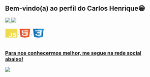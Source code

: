 ## Bem-vindo(a) ao perfil do Carlos Henrique😁

 <div>
   <a href="https://github.com/kzenrique2580">
   <img height="180em" src="https://github-readme-stats.vercel.app/api?username=kzenrique2580&show_icons=true&theme=tokyonight&include_all_commits=true&count_private=true"/>
   <img height="180em" src="https://github-readme-stats.vercel.app/api/top-langs/?username=kzenrique2580&layout=compact&langs_count=6&theme=tokyonight"/>
</div>
    
<div style="display: inline_block"><br>
  <img align="center" alt="Js" height="30" width="40" src="https://raw.githubusercontent.com/devicons/devicon/master/icons/javascript/javascript-plain.svg">
  <img align="center" alt="HTML" height="30" width="40" src="https://raw.githubusercontent.com/devicons/devicon/master/icons/html5/html5-original.svg">
  <img align="center" alt="CSS" height="30" width="40" src="https://raw.githubusercontent.com/devicons/devicon/master/icons/css3/css3-original.svg">
</div>
 
<br>
 
### Para nos conhecermos melhor, me segue na rede social abaixo!
 
<div> 

  <a href="https://www.instagram.com/carlosrodriigues_?igsh=Z21ydXp3aDdoOXhw" target="_blank"><img src="https://img.shields.io/badge/-Instagram-%23E4405F?style=for-the-badge&logo=instagram&logoColor=white" target="_blank"></a>
</div>
